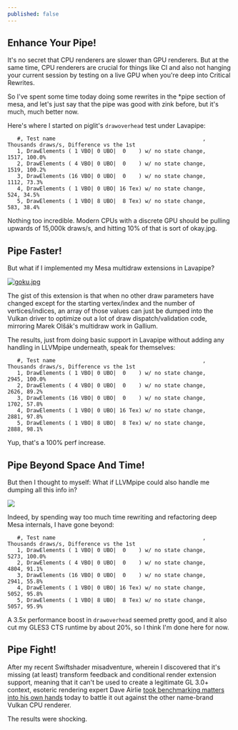 ```yaml
---
published: false
---
```

## Enhance Your Pipe!

It's no secret that CPU renderers are slower than GPU renderers. But at the same time, CPU renderers are crucial for things like CI and also not hanging your current session by testing on a live GPU when you're deep into Critical Rewrites.

So I've spent some time today doing some rewrites in the \*pipe section of mesa, and let's just say that the pipe was good with zink before, but it's much, much better now.

Here's where I started on piglit's `drawoverhead` test under Lavapipe:
```
   #, Test name                                              ,    Thousands draws/s, Difference vs the 1st
   1, DrawElements ( 1 VBO| 0 UBO|  0    ) w/ no state change,                 1517, 100.0%
   2, DrawElements ( 4 VBO| 0 UBO|  0    ) w/ no state change,                 1519, 100.2%
   3, DrawElements (16 VBO| 0 UBO|  0    ) w/ no state change,                 1112, 73.3%
   4, DrawElements ( 1 VBO| 0 UBO| 16 Tex) w/ no state change,                  524, 34.5%
   5, DrawElements ( 1 VBO| 8 UBO|  8 Tex) w/ no state change,                  583, 38.4%
  ```
  
Nothing too incredible. Modern CPUs with a discrete GPU should be pulling upwards of 15,000k draws/s, and hitting 10% of that is sort of okay.jpg.

## Pipe Faster!
But what if I implemented my Mesa multidraw extensions in Lavapipe?

[![goku.jpg]({{site.url}}/assets/goku.jpg)]({{site.url}}/assets/goku.jpg)

The gist of this extension is that when no other draw parameters have changed except for the starting vertex/index and the number of vertices/indices, an array of those values can just be dumped into the Vulkan driver to optimize out a lot of draw dispatch/validation code, mirroring Marek Olšák's multidraw work in Gallium.

The results, just from doing basic support in Lavapipe without adding any handling in LLVMpipe underneath, speak for themselves:
```
   #, Test name                                              ,    Thousands draws/s, Difference vs the 1st
   1, DrawElements ( 1 VBO| 0 UBO|  0    ) w/ no state change,                 2945, 100.0%
   2, DrawElements ( 4 VBO| 0 UBO|  0    ) w/ no state change,                 2626, 89.2%
   3, DrawElements (16 VBO| 0 UBO|  0    ) w/ no state change,                 1702, 57.8%
   4, DrawElements ( 1 VBO| 0 UBO| 16 Tex) w/ no state change,                 2881, 97.8%
   5, DrawElements ( 1 VBO| 8 UBO|  8 Tex) w/ no state change,                 2888, 98.1%
```

Yup, that's a 100% perf increase.

## Pipe Beyond Space And Time!
But then I thought to myself: What if LLVMpipe could also handle me dumping all this info in?

[![](http://img.youtube.com/vi/kVdlBxdqv8s/0.jpg)](http://www.youtube.com/watch?v=kVdlBxdqv8s)

Indeed, by spending way too much time rewriting and refactoring deep Mesa internals, I have gone beyond:
```
   #, Test name                                              ,    Thousands draws/s, Difference vs the 1st
   1, DrawElements ( 1 VBO| 0 UBO|  0    ) w/ no state change,                 5273, 100.0%
   2, DrawElements ( 4 VBO| 0 UBO|  0    ) w/ no state change,                 4804, 91.1%
   3, DrawElements (16 VBO| 0 UBO|  0    ) w/ no state change,                 2941, 55.8%
   4, DrawElements ( 1 VBO| 0 UBO| 16 Tex) w/ no state change,                 5052, 95.8%
   5, DrawElements ( 1 VBO| 8 UBO|  8 Tex) w/ no state change,                 5057, 95.9%
```

A 3.5x performance boost in `drawoverhead` seemed pretty good, and it also cut my GLES3 CTS runtime by about 20%, so I think I'm done here for now.

## Pipe Fight!
After my recent Swiftshader misadventure, wherein I discovered that it's missing (at least) transform feedback and conditional render extension support, meaning that it can't be used to create a legitimate GL 3.0+ context, esoteric rendering expert Dave Airlie [took benchmarking matters into his own hands](https://airlied.blogspot.com/2021/03/sketchy-vulkan-benchmarks-lavapipe-vs.html) today to battle it out against the other name-brand Vulkan CPU renderer.

The results were shocking.
